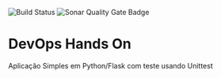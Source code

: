 ![Build Status](https://github.com/FeuRicardo/devopslab/actions/workflows/pipeline.yml/badge.svg)
![Sonar Quality Gate Badge](https://sonarcloud.io/api/project_badges/measure?project=FeuRicardo_devopslab&metric=alert_status)
# DevOps Hands On
Aplicação Simples em Python/Flask com teste usando Unittest
